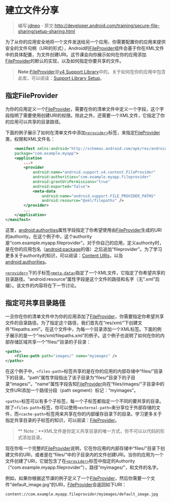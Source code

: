 # 建立文件分享

> 编写:[jdneo](https://github.com/jdneo) - 原文:<http://developer.android.com/training/secure-file-sharing/setup-sharing.html>

为了从你的应用安全地将一个文件发送给另一个应用，你需要配置你的应用来提供安全的文件句柄（URI的形式），Android的[FileProvider](http://developer.android.com/reference/android/support/v4/content/FileProvider.html)组件会基于你在XML文件中的具体配置，为文件创建URI。这节课会向你展示如何在你的应用添加[FileProvider](http://developer.android.com/reference/android/support/v4/content/FileProvider.html)的默认的实现，以及如何指定你要共享的文件。

> **Note:**[FileProvider](http://developer.android.com/reference/android/support/v4/content/FileProvider.html)是[v4 Support Library](http://developer.android.com/tools/support-library/features.html#v4)中的。关于如何在你的应用中包含此库，可以阅读：[Support Library Setup](http://developer.android.com/tools/support-library/setup.html)。

## 指定FileProvider

为你的应用定义一个[FileProvider](http://developer.android.com/reference/android/support/v4/content/FileProvider.html)，需要在你的清单文件中定义一个字段，这个字段指明了需要使用创建URI的权限。除此之外，还需要一个XML文件，它指定了你的应用可以共享的目录路径。

下面的例子展示了如何在清单文件中添加[`<provider>`](http://developer.android.com/guide/topics/manifest/provider-element.html)标签，来指定[FileProvider](http://developer.android.com/reference/android/support/v4/content/FileProvider.html)类，权限和XML文件名：

```xml
    <manifest xmlns:android="http://schemas.android.com/apk/res/android"
    package="com.example.myapp">
    <application
        ...>
        <provider
            android:name="android.support.v4.content.FileProvider"
            android:authorities="com.example.myapp.fileprovider"
            android:grantUriPermissions="true"
            android:exported="false">
            <meta-data
                android:name="android.support.FILE_PROVIDER_PATHS"
                android:resource="@xml/filepaths" />
        </provider>
        ...
    </application>
</manifest>
```
这里，[android:authorities](http://developer.android.com/guide/topics/manifest/provider-element.html#auth)属性字段指定了你希望使用由[FileProvider](http://developer.android.com/reference/android/support/v4/content/FileProvider.html)生成的URI的authority。在这个例子中，这个authority是“com.example.myapp.fileprovider”。对于你自己的应用，定义authority时，是在你的应用包名（[android:package](http://developer.android.com/guide/topics/manifest/manifest-element.html#package)的值）之后追加“fileprovider”。为了学习更多关于authority的知识，可以阅读：[Content URIs](http://developer.android.com/guide/topics/providers/content-provider-basics.html#ContentURIs)，以及[android:authorities](http://developer.android.com/guide/topics/manifest/provider-element.html#auth)。

[`<provider>`](http://developer.android.com/guide/topics/manifest/provider-element.html)下的子标签[`<meta-data>`](http://developer.android.com/guide/topics/manifest/meta-data-element.html)指定了一个XML文件，它指定了你希望共享的目录路径。“android:resource”属性字段是这个文件的路径和名字（无“.xml”后缀）。该文件的内容将在下一节讨论。

## 指定可共享目录路径

一旦你在你的清单文件中为你的应用添加了[FileProvider](http://developer.android.com/reference/android/support/v4/content/FileProvider.html)，你需要指定你希望共享文件的目录路径。为了指定这个路径，我们首先在“res/xml/”下创建文件“filepaths.xml”。在这个文件中，为每一个目录添加一个XML标签。下面的例子展示的是一个“res/xml/filepaths.xml”的例子。这个例子也说明了如何在你的内部存储区域共享一个“files/”目录的子目录：

```xml
<paths>
    <files-path path="images/" name="myimages" />
</paths>
```

在这个例子中，`<files-path>`标签共享的是在你的应用的内部存储中“files/”目录下的目录。“path”属性字段指出了该子目录为“files/”目录下的子目录“images/”。“name”属性字段告知[FileProvider](http://developer.android.com/reference/android/support/v4/content/FileProvider.html)向在“files/images/”子目录中的文件URI添加一个路径分段（path segment）标记：“myimages”。

`<paths>`标签可以有多个子标签，每一个子标签都指定一个不同的要共享的目录。除了`<files-path>`标签，你可以使用`<external-path>`来分享位于外部存储的文件，而`<cache-path>`标签用来共享在你的内部缓存目录下的目录。学习更多关于指定共享目录的子标签的知识，可以阅读：[FileProvider](http://developer.android.com/reference/android/support/v4/content/FileProvider.html)。

>** Note：**XML文件是你定义共享目录的唯一方式，你不可以以代码的形式添加目录。

现在你有一个完整的[FileProvider](http://developer.android.com/reference/android/support/v4/content/FileProvider.html)说明，它在你应用的内部存储中“files/”目录下创建文件的URI，或者是在“files/”中的子目录内的文件创建URI。当你的应用为一个文件创建了URI，它就包含了在[`<provider>`](http://developer.android.com/guide/topics/manifest/provider-element.html)标签中指定的Authority（“com.example.myapp.fileprovider”），路径“myimages/”，和文件的名字。

例如，如果你根据这节课的例子定义了一个[FileProvider](http://developer.android.com/reference/android/support/v4/content/FileProvider.html)，然后你需要一个文件“default_image.jpg”的URI，[FileProvider](http://developer.android.com/reference/android/support/v4/content/FileProvider.html)会返回如下URI：

```
content://com.example.myapp.fileprovider/myimages/default_image.jpg
```
